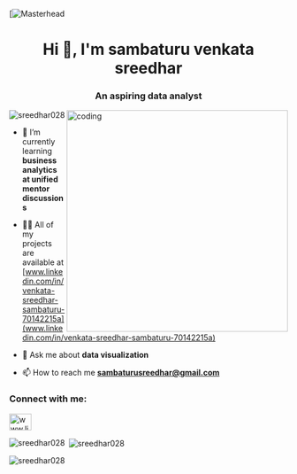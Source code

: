 [![Masterhead](https://bs-uploads.toptal.io/blackfish-uploads/components/open_graph_image/8960963/og_image/optimized/OPEN_GRAPH-250a33f570ae7e108e07179a3897d211.png)
<h1 align="center">Hi 👋, I'm sambaturu venkata sreedhar</h1>
<h3 align="center">An aspiring data analyst</h3>
<img align="right" alt="coding" width="400" src="https://bs-uploads.toptal.io/blackfish-uploads/components/open_graph_image/8960963/og_image/optimized/OPEN_GRAPH-250a33f570ae7e108e07179a3897d211.png"

<p align="left"> <img src="https://komarev.com/ghpvc/?username=sreedhar028&label=Profile%20views&color=0e75b6&style=flat" alt="sreedhar028" /> </p>

- 🌱 I’m currently learning **business analytics at unified mentor discussions**

- 👨‍💻 All of my projects are available at [www.linkedin.com/in/venkata-sreedhar-sambaturu-70142215a](www.linkedin.com/in/venkata-sreedhar-sambaturu-70142215a)

- 💬 Ask me about **data visualization**

- 📫 How to reach me **sambaturusreedhar@gmail.com**

<h3 align="left">Connect with me:</h3>
<p align="left">
<a href="https://linkedin.com/in/www.linkedin.com/in/venkata-sreedhar-sambaturu-70142215a" target="blank"><img align="center" src="https://raw.githubusercontent.com/rahuldkjain/github-profile-readme-generator/master/src/images/icons/Social/linked-in-alt.svg" alt="www.linkedin.com/in/venkata-sreedhar-sambaturu-70142215a" height="30" width="40" /></a>
</p>

<p><img align="left" src="https://github-readme-stats.vercel.app/api/top-langs?username=sreedhar028&show_icons=true&locale=en&layout=compact" alt="sreedhar028" /></p>

<p>&nbsp;<img align="center" src="https://github-readme-stats.vercel.app/api?username=sreedhar028&show_icons=true&locale=en" alt="sreedhar028" /></p>

<p><img align="center" src="https://github-readme-streak-stats.herokuapp.com/?user=sreedhar028&" alt="sreedhar028" /></p>
